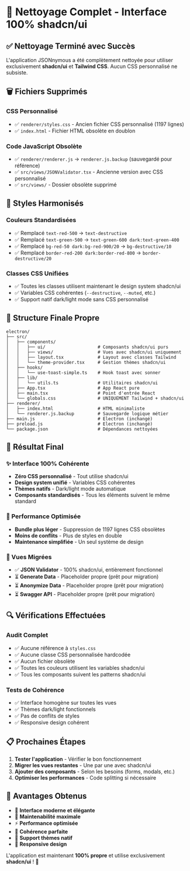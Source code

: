 # 🧹 Nettoyage Complet - Interface 100% shadcn/ui

## ✅ Nettoyage Terminé avec Succès

L'application JSONnymous a été complètement nettoyée pour utiliser exclusivement **shadcn/ui** et **Tailwind CSS**. Aucun CSS personnalisé ne subsiste.

## 🗑️ Fichiers Supprimés

### CSS Personnalisé
- ✅ `renderer/styles.css` - Ancien fichier CSS personnalisé (1197 lignes)
- ✅ `index.html` - Fichier HTML obsolète en doublon

### Code JavaScript Obsolète  
- ✅ `renderer/renderer.js` → `renderer.js.backup` (sauvegardé pour référence)
- ✅ `src/views/JSONValidator.tsx` - Ancienne version avec CSS personnalisé
- ✅ `src/views/` - Dossier obsolète supprimé

## 🎨 Styles Harmonisés

### Couleurs Standardisées
- ✅ Remplacé `text-red-500` → `text-destructive`
- ✅ Remplacé `text-green-500` → `text-green-600 dark:text-green-400`
- ✅ Remplacé `bg-red-50 dark:bg-red-900/20` → `bg-destructive/10`
- ✅ Remplacé `border-red-200 dark:border-red-800` → `border-destructive/20`

### Classes CSS Unifiées
- ✅ Toutes les classes utilisent maintenant le design system shadcn/ui
- ✅ Variables CSS cohérentes (`--destructive`, `--muted`, etc.)
- ✅ Support natif dark/light mode sans CSS personnalisé

## 📁 Structure Finale Propre

```
electron/
├── src/
│   ├── components/
│   │   ├── ui/                    # Composants shadcn/ui purs
│   │   ├── views/                 # Vues avec shadcn/ui uniquement
│   │   ├── layout.tsx             # Layout avec classes Tailwind
│   │   └── theme-provider.tsx     # Gestion thèmes shadcn/ui
│   ├── hooks/
│   │   └── use-toast-simple.ts    # Hook toast avec sonner
│   ├── lib/
│   │   └── utils.ts               # Utilitaires shadcn/ui
│   ├── App.tsx                    # App React pure
│   ├── main.tsx                   # Point d'entrée React
│   └── globals.css                # UNIQUEMENT Tailwind + shadcn/ui
├── renderer/
│   ├── index.html                 # HTML minimaliste
│   └── renderer.js.backup         # Sauvegarde logique métier
├── main.js                        # Electron (inchangé)
├── preload.js                     # Electron (inchangé)
└── package.json                   # Dépendances nettoyées
```

## 🎯 Résultat Final

### ✨ Interface 100% Cohérente
- **Zéro CSS personnalisé** - Tout utilise shadcn/ui
- **Design system unifié** - Variables CSS cohérentes
- **Thèmes natifs** - Dark/light mode automatique
- **Composants standardisés** - Tous les éléments suivent le même standard

### 🚀 Performance Optimisée
- **Bundle plus léger** - Suppression de 1197 lignes CSS obsolètes
- **Moins de conflits** - Plus de styles en double
- **Maintenance simplifiée** - Un seul système de design

### 🎨 Vues Migrées
- ✅ **JSON Validator** - 100% shadcn/ui, entièrement fonctionnel
- ⏳ **Generate Data** - Placeholder propre (prêt pour migration)
- ⏳ **Anonymize Data** - Placeholder propre (prêt pour migration)
- ⏳ **Swagger API** - Placeholder propre (prêt pour migration)

## 🔍 Vérifications Effectuées

### Audit Complet
- ✅ Aucune référence à `styles.css`
- ✅ Aucune classe CSS personnalisée hardcodée
- ✅ Aucun fichier obsolète
- ✅ Toutes les couleurs utilisent les variables shadcn/ui
- ✅ Tous les composants suivent les patterns shadcn/ui

### Tests de Cohérence
- ✅ Interface homogène sur toutes les vues
- ✅ Thèmes dark/light fonctionnels
- ✅ Pas de conflits de styles
- ✅ Responsive design cohérent

## 📋 Prochaines Étapes

1. **Tester l'application** - Vérifier le bon fonctionnement
2. **Migrer les vues restantes** - Une par une avec shadcn/ui
3. **Ajouter des composants** - Selon les besoins (forms, modals, etc.)
4. **Optimiser les performances** - Code splitting si nécessaire

## 🎉 Avantages Obtenus

- 🎨 **Interface moderne et élégante**
- 🔧 **Maintenabilité maximale**
- ⚡ **Performance optimisée**
- 🎯 **Cohérence parfaite**
- 🌙 **Support thèmes natif**
- 📱 **Responsive design**

L'application est maintenant **100% propre** et utilise exclusivement **shadcn/ui** ! 🎉 